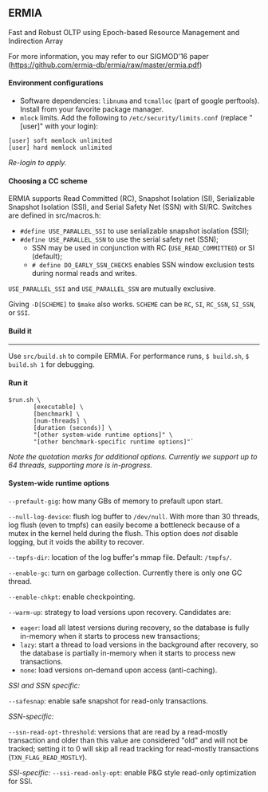 ## ERMIA

Fast and Robust OLTP using Epoch-based Resource Management and Indirection Array

For more information, you may refer to our SIGMOD'16 paper (https://github.com/ermia-db/ermia/raw/master/ermia.pdf)

#### Environment configurations

* Software dependencies: `libnuma` and `tcmalloc` (part of google perftools). Install from your favorite package manager.
* `mlock` limits. Add the following to `/etc/security/limits.conf` (replace "[user]" with your login):
```
[user] soft memlock unlimited
[user] hard memlock unlimited
```
*Re-login to apply.*

#### Choosing a CC scheme

ERMIA supports Read Committed (RC), Snapshot Isolation (SI), Serializable Snapshot Isolation (SSI), and Serial Safety Net (SSN) with SI/RC. Switches are defined in src/macros.h:

* `#define USE_PARALLEL_SSI` to use serializable snapshot isolation (SSI);
* `#define USE_PARALLEL_SSN` to use the serial safety net (SSN);
   - SSN may be used in conjunction with RC (`USE_READ_COMMITTED`) or SI (default);
   - `# define DO_EARLY_SSN_CHECKS` enables SSN window exclusion tests during normal reads and writes.

`USE_PARALLEL_SSI` and `USE_PARALLEL_SSN` are mutually exclusive.

Giving `-D[SCHEME]` to `$make` also works. `SCHEME` can be `RC`, `SI`, `RC_SSN`, `SI_SSN`, or `SSI`.

#### Build it
--------

Use `src/build.sh` to compile ERMIA. For performance runs, `$ build.sh`, `$ build.sh 1` for debugging.

#### Run it
```
$run.sh \
       [executable] \
       [benchmark] \
       [num-threads] \
       [duration (seconds)] \
       "[other system-wide runtime options]" \
       "[other benchmark-specific runtime options]"`
```
*Note the quotation marks for additional options.*
*Currently we support up to 64 threads, supporting more is in-progress.*

#### System-wide runtime options

`--prefault-gig`: how many GBs of memory to prefault upon start.

`--null-log-device`: flush log buffer to `/dev/null`. With more than 30 threads, log flush (even to tmpfs) can easily become a bottleneck because of a mutex in the kernel held during the flush. This option does *not* disable logging, but it voids the ability to recover.

`--tmpfs-dir`: location of the log buffer's mmap file. Default: `/tmpfs/`.

`--enable-gc`: turn on garbage collection. Currently there is only one GC thread.

`--enable-chkpt`: enable checkpointing.

`--warm-up`: strategy to load versions upon recovery. Candidates are:
- `eager`: load all latest versions during recovery, so the database is fully in-memory when it starts to process new transactions;
- `lazy`: start a thread to load versions in the background after recovery, so the database is partially in-memory when it starts to process new transactions.
- `none`: load versions on-demand upon access (anti-caching).

*SSI and SSN specific:*

`--safesnap`: enable safe snapshot for read-only transactions.

*SSN-specific:*

`--ssn-read-opt-threshold`: versions that are read by a read-mostly transaction and older than this value are considered "old" and will not be tracked; setting it to 0 will skip all read tracking for read-mostly transactions (`TXN_FLAG_READ_MOSTLY`).

*SSI-specific:*
`--ssi-read-only-opt`: enable P&G style read-only optimization for SSI.
